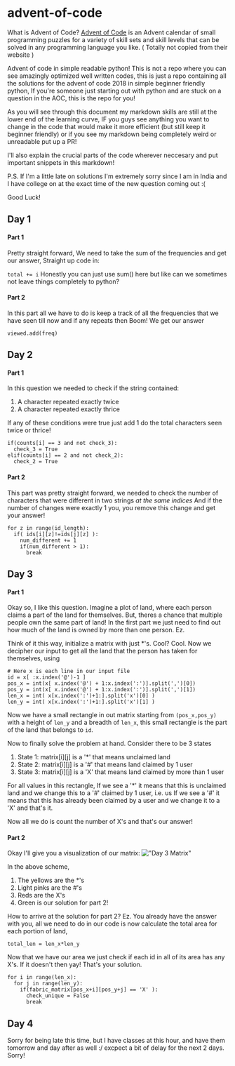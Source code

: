 # advent-of-code

What is Advent of Code? [Advent of Code](https://adventofcode.com/2018/about) is an Advent calendar of small programming puzzles for a variety of skill sets and skill levels that can be solved in any programming language you like. ( Totally not copied from their website ) 

Advent of code in simple readable python! This is not a repo where you can see amazingly optimized well written codes, this is just a repo containing all the solutions for the advent of code 2018 in simple beginner friendly python, If you're someone just starting out with python and are stuck on a question in the AOC, this is the repo for you!

As you will see through this document my markdown skills are still at the lower end of the learning curve, IF you guys see anything you want to change in the code that would make it more efficient (but still keep it beginner friendly) or if you see my markdown being completely weird or unreadable put up a PR!

I'll also explain the crucial parts of the code wherever neccesary and put important snippets in this markdown! 

P.S. If I'm a little late on solutions I'm extremely sorry since I am in India and I have college on at the exact time of the new question coming out :(

Good Luck!

## Day 1
#### Part 1
Pretty straight forward, We need to take the sum of the frequencies and get our answer, Straight up code in:

``` total += i ```
Honestly you can just use sum() here but like can we sometimes not leave things completely to python?

#### Part 2
In this part all we have to do is keep a track of all the frequencies that we have seen till now and if any repeats then Boom! We get our answer

``` viewed.add(freq) ```

## Day 2
#### Part 1
In this question we needed to check if the string contained:
1. A character repeated exactly twice
2. A character repeated exactly thrice

If any of these conditions were true just add 1 do the total characters seen twice or thrice!

```
if(counts[i] == 3 and not check_3):
  check_3 = True
elif(counts[i] == 2 and not check_2):
  check_2 = True
```

#### Part 2
This part was pretty straight forward, we needed to check the number of characters that were different in two strings *at the same indices* And if the number of changes were exactly 1 you, you remove this change and get your answer!

```
for z in range(id_length):
  if( ids[i][z]!=ids[j][z] ):
    num_different += 1
    if(num_different > 1):
      break
```                    

## Day 3
#### Part 1
Okay so, I like this question. Imagine a plot of land, where each person claims a part of the land for themselves. But, theres a chance that multiple people own the same part of land! In the first part we just need to find out how much of the land is owned by more than one person. Ez. 

Think of it this way, initialize a matrix with just \*'s. Cool? Cool. 
Now we decipher our input to get all the land that the person has taken for themselves, using

```
# Here x is each line in our input file
id = x[ :x.index('@')-1 ]
pos_x = int(x[ x.index('@') + 1:x.index(':')].split(',')[0])
pos_y = int(x[ x.index('@') + 1:x.index(':')].split(',')[1])
len_x = int( x[x.index(':')+1:].split('x')[0] )
len_y = int( x[x.index(':')+1:].split('x')[1] )
```

Now we have a small rectangle in out matrix starting from ```(pos_x,pos_y)``` with a height of ```len_y``` and a breadth of ```len_x```, this small rectangle is the part of the land that belongs to ```id```. 

Now to finally solve the problem at hand. Consider there to be 3 states
1. State 1: matrix\[i\]\[j\] is a '\*' that means unclaimed land
2. State 2: matrix\[i\]\[j\] is a '\#' that means land claimed by 1 user
3. State 3: matrix\[i\]\[j\] is a 'X' that means land claimed by more than 1 user

For all values in this rectangle, 
If we see a '\*' it means that this is unclaimed land and we change this to a '\#' claimed by 1 user, i.e. us
If we see a '\#' it means that this has already been claimed by a user and we change it to a 'X' and that's it.

Now all we do is count the number of X's and that's our answer!

#### Part 2
Okay I'll give you a visualization of our matrix:
!["Day 3 Matrix"](https://raw.githubusercontent.com/CallMeTarush/advent-of-code/master/files/day_3_matrix_visual.png "Day 3 Matrix")

In the above scheme, 
1. The yellows are the \*'s
2. Light pinks are the \#'s
3. Reds are the X's
4. Green is our solution for part 2!

How to arrive at the solution for part 2?
Ez.
You already have the answer with you, all we need to do in our code is now calculate the total area for each portion of land,

```
total_len = len_x*len_y
```

Now that we have our area we just check if each id in all of its area has any X's. If it doesn't then yay! That's your solution.

```
for i in range(len_x):
  for j in range(len_y):
    if(fabric_matrix[pos_x+i][pos_y+j] == 'X' ):
      check_unique = False
      break
```

## Day 4 
Sorry for being late this time, but I have classes at this hour, and have them tomorrow and day after as well :/ excpect a bit of delay for the next 2 days. Sorry!
